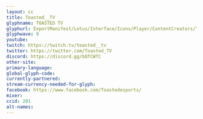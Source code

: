 ```yaml
---
layout: cc
title: Toasted__TV
glyphname: TOASTED TV
glyphurl: ExportManifest/Lotus/Interface/Icons/Player/ContentCreators/ToastedTV.png
glyphwave: 9
youtube:
twitch: https://twitch.tv/toasted__tv
twitter: https://twitter.com/Toasted_TV
discord: https://discord.gg/bQfCWTC
other-site:
primary-language:
global-glyph-code:
currently-partnered:
stream-currency-needed-for-glyph:
facebook: https://www.facebook.com/Toastedesports/
mixer:
ccid: 201
alt-names:
---
```

